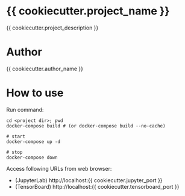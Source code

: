 # {{ cookiecutter.project_name }}

{{ cookiecutter.project_description }}

# Author

{{ cookiecutter.author_name }}

# How to use

Run command:

```
cd <project dir>; pwd
docker-compose build # (or docker-compose build --no-cache)

# start
docker-compose up -d

# stop
docker-compose down
```

Access following URLs from web browser:

- (JupyterLab) http://localhost:{{ cookiecutter.jupyter_port }}
- (TensorBoard) http://localhost:{{ cookiecutter.tensorboard_port }}
